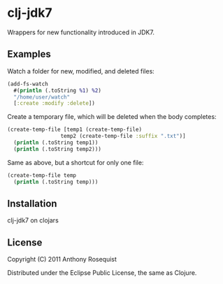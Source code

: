 # clj-jdk7

Wrappers for new functionality introduced in JDK7.

## Examples

Watch a folder for new, modified, and deleted files:

```clojure
(add-fs-watch
  #(println (.toString %1) %2)
  "/home/user/watch"
  [:create :modify :delete])
```

Create a temporary file, which will be deleted when the body completes:

```clojure
(create-temp-file [temp1 (create-temp-file)
                 temp2 (create-temp-file :suffix ".txt")]
  (println (.toString temp1))
  (println (.toString temp2)))
```

Same as above, but a shortcut for only one file:

```clojure
(create-temp-file temp
  (println (.toString temp)))
```

## Installation

clj-jdk7 on clojars

## License

Copyright (C) 2011 Anthony Rosequist

Distributed under the Eclipse Public License, the same as Clojure.
